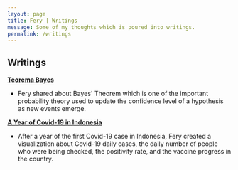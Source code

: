 ```yaml
---
layout: page
title: Fery | Writings
message: Some of my thoughts which is poured into writings.
permalink: /writings
---
```


<h2>Writings</h2>

[**Teorema Bayes**][teorema_bayes]
- Fery shared about Bayes' Theorem which is one of the important probability theory used to update the confidence level of a hypothesis as new events emerge.

[**A Year of Covid-19 in Indonesia**][covid19]
- After a year of the first Covid-19 case in Indonesia, Fery created a visualization about Covid-19 daily cases, the daily number of people who were being checked, the positivity rate, and the vaccine progress in the country.

<br>


[teorema_bayes]: https://imfery.medium.com/teorema-bayes-54448b6221b1
[covid19]: https://imfery.medium.com/a-year-of-covid-19-in-indonesia-ce4c851de2dc
